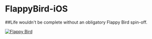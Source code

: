 # FlappyBird-iOS

##Life wouldn't be complete without an obligatory Flappy Bird spin-off. 

[![Flappy Bird](https://j.gifs.com/mZyrpr.gif)](https://youtu.be/3Wkn0XOA_DI)


